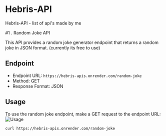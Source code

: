 # Hebris-API
Hebris-API - list of api's made by me

#1 . Random Joke API

This API provides a random joke generator endpoint that returns a random joke in JSON format. (currently its free to use)

## Endpoint

- Endpoint URL: `https://hebris-apis.onrender.com/random-joke`
- Method: GET
- Response Format: JSON

## Usage

To use the random joke endpoint, make a GET request to the endpoint URL:
![Usage](https://raw.githubusercontent.com/your-username/your-repo/main/usage.png)


```bash
curl https://hebris-apis.onrender.com/random-joke

